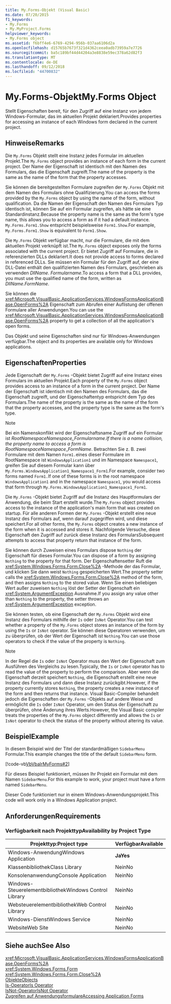 ```yaml
---
title: My.Forms-Objekt (Visual Basic)
ms.date: 07/20/2015
f1_keywords:
- My.Forms
- My.MyProject.Forms
helpviewer_keywords:
- My.Forms object
ms.assetid: f6bff4e6-6769-4294-956b-037aa6106d2a
ms.openlocfilehash: d15765b7673f321d4362ceea0adb73959a7e7726
ms.sourcegitcommit: ba5c189bf44d44204a3e8838e59ec378a62d82f3
ms.translationtype: MT
ms.contentlocale: de-DE
ms.lasthandoff: 09/12/2018
ms.locfileid: "44700832"
---
```

# <a name="myforms-object"></a><span data-ttu-id="ead85-102">My.Forms-Objekt</span><span class="sxs-lookup"><span data-stu-id="ead85-102">My.Forms Object</span></span>
<span data-ttu-id="ead85-103">Stellt Eigenschaften bereit, für den Zugriff auf eine Instanz von jedem Windows-Formular, das im aktuellen Projekt deklariert.</span><span class="sxs-lookup"><span data-stu-id="ead85-103">Provides properties for accessing an instance of each Windows form declared in the current project.</span></span>  
  
## <a name="remarks"></a><span data-ttu-id="ead85-104">Hinweise</span><span class="sxs-lookup"><span data-stu-id="ead85-104">Remarks</span></span>  
 <span data-ttu-id="ead85-105">Die `My.Forms` Objekt stellt eine Instanz jedes Formular im aktuellen Projekt.</span><span class="sxs-lookup"><span data-stu-id="ead85-105">The `My.Forms` object provides an instance of each form in the current project.</span></span> <span data-ttu-id="ead85-106">Der Name der Eigenschaft ist identisch mit den Namen des Formulars, das die Eigenschaft zugreift.</span><span class="sxs-lookup"><span data-stu-id="ead85-106">The name of the property is the same as the name of the form that the property accesses.</span></span>   
  
 <span data-ttu-id="ead85-107">Sie können die bereitgestellten Formulare zugreifen der `My.Forms` Objekt mit dem Namen des Formulars ohne Qualifizierung.</span><span class="sxs-lookup"><span data-stu-id="ead85-107">You can access the forms provided by the `My.Forms` object by using the name of the form, without qualification.</span></span> <span data-ttu-id="ead85-108">Da die Namen der Eigenschaft den Namen des Formulars Typ identisch ist, können Sie auf ein Formular zugreifen, als hätte sie eine Standardinstanz.</span><span class="sxs-lookup"><span data-stu-id="ead85-108">Because the property name is the same as the form's type name, this allows you to access a form as if it had a default instance.</span></span> <span data-ttu-id="ead85-109">`My.Forms.Form1.Show` entspricht beispielsweise `Form1.Show`.</span><span class="sxs-lookup"><span data-stu-id="ead85-109">For example, `My.Forms.Form1.Show` is equivalent to `Form1.Show`.</span></span>  
  
 <span data-ttu-id="ead85-110">Die `My.Forms` Objekt verfügbar macht, nur die Formulare, die mit dem aktuellen Projekt verknüpft ist.</span><span class="sxs-lookup"><span data-stu-id="ead85-110">The `My.Forms` object exposes only the forms associated with the current project.</span></span> <span data-ttu-id="ead85-111">Er bietet Zugriff auf Formulare, die in referenzierten DLLs deklariert.</span><span class="sxs-lookup"><span data-stu-id="ead85-111">It does not provide access to forms declared in referenced DLLs.</span></span> <span data-ttu-id="ead85-112">Sie müssen ein Formular für den Zugriff auf, der eine DLL-Datei enthält den qualifizierten Namen des Formulars, geschrieben als verwenden *DllName*. *Formularname*.</span><span class="sxs-lookup"><span data-stu-id="ead85-112">To access a form that a DLL provides, you must use the qualified name of the form, written as *DllName*.*FormName*.</span></span>  
  
 <span data-ttu-id="ead85-113">Sie können die <xref:Microsoft.VisualBasic.ApplicationServices.WindowsFormsApplicationBase.OpenForms%2A> Eigenschaft zum Abrufen einer Auflistung der offenen Formulare aller Anwendungen.</span><span class="sxs-lookup"><span data-stu-id="ead85-113">You can use the <xref:Microsoft.VisualBasic.ApplicationServices.WindowsFormsApplicationBase.OpenForms%2A> property to get a collection of all the application's open forms.</span></span>  
  
 <span data-ttu-id="ead85-114">Das Objekt und seine Eigenschaften sind nur für Windows-Anwendungen verfügbar.</span><span class="sxs-lookup"><span data-stu-id="ead85-114">The object and its properties are available only for Windows applications.</span></span>  
  
## <a name="properties"></a><span data-ttu-id="ead85-115">Eigenschaften</span><span class="sxs-lookup"><span data-stu-id="ead85-115">Properties</span></span>  
 <span data-ttu-id="ead85-116">Jede Eigenschaft der `My.Forms` -Objekt bietet Zugriff auf eine Instanz eines Formulars im aktuellen Projekt.</span><span class="sxs-lookup"><span data-stu-id="ead85-116">Each property of the `My.Forms` object provides access to an instance of a form in the current project.</span></span> <span data-ttu-id="ead85-117">Der Name der Eigenschaft ist identisch mit den Namen des Formulars, das die Eigenschaft zugreift, und der Eigenschaftentyp entspricht dem Typ des Formulars.</span><span class="sxs-lookup"><span data-stu-id="ead85-117">The name of the property is the same as the name of the form that the property accesses, and the property type is the same as the form's type.</span></span>  
  
> [!NOTE]
>  <span data-ttu-id="ead85-118">Bei ein Namenskonflikt wird der Eigenschaftsname Zugriff auf ein Formular ist *RootNamespace*_*Namespace*\_*Formularname*.</span><span class="sxs-lookup"><span data-stu-id="ead85-118">If there is a name collision, the property name to access a form is *RootNamespace*_*Namespace*\_*FormName*.</span></span> <span data-ttu-id="ead85-119">Betrachten Sie z. B. zwei Formulare mit dem Namen `Form1.`eines dieser Formulare im RootNamespace ist `WindowsApplication1` und im Namespace `Namespace1`, greifen Sie auf diesem Formular kann über `My.Forms.WindowsApplication1_Namespace1_Form1`.</span><span class="sxs-lookup"><span data-stu-id="ead85-119">For example, consider two forms named `Form1.`If one of these forms is in the root namespace `WindowsApplication1` and in the namespace `Namespace1`, you would access that form through `My.Forms.WindowsApplication1_Namespace1_Form1`.</span></span>  
  
 <span data-ttu-id="ead85-120">Die `My.Forms` -Objekt bietet Zugriff auf die Instanz des Hauptformulars der Anwendung, die beim Start erstellt wurde.</span><span class="sxs-lookup"><span data-stu-id="ead85-120">The `My.Forms` object provides access to the instance of the application's main form that was created on startup.</span></span> <span data-ttu-id="ead85-121">Für alle anderen Formen der `My.Forms` -Objekt erstellt eine neue Instanz des Formulars auf, wenn darauf zugegriffen wird, und diese speichert.</span><span class="sxs-lookup"><span data-stu-id="ead85-121">For all other forms, the `My.Forms` object creates a new instance of the form when it is accessed and stores it.</span></span> <span data-ttu-id="ead85-122">Nachfolgende Versuche, diese Eigenschaft den Zugriff auf zurück diese Instanz des Formulars</span><span class="sxs-lookup"><span data-stu-id="ead85-122">Subsequent attempts to access that property return that instance of the form.</span></span>  
  
 <span data-ttu-id="ead85-123">Sie können durch Zuweisen eines Formulars dispose `Nothing` der Eigenschaft für dieses Formular.</span><span class="sxs-lookup"><span data-stu-id="ead85-123">You can dispose of a form by assigning `Nothing` to the property for that form.</span></span> <span data-ttu-id="ead85-124">Der Eigenschaftensetter Ruft die <xref:System.Windows.Forms.Form.Close%2A> -Methode der das Formular, und klicken Sie dann weist `Nothing` gespeicherten Wert.</span><span class="sxs-lookup"><span data-stu-id="ead85-124">The property setter calls the <xref:System.Windows.Forms.Form.Close%2A> method of the form, and then assigns `Nothing` to the stored value.</span></span> <span data-ttu-id="ead85-125">Wenn Sie einen beliebigen Wert außer zuweisen `Nothing` löst der Setter der Eigenschaft ein <xref:System.ArgumentException> Ausnahme.</span><span class="sxs-lookup"><span data-stu-id="ead85-125">If you assign any value other than `Nothing` to the property, the setter throws an <xref:System.ArgumentException> exception.</span></span>  
  
 <span data-ttu-id="ead85-126">Sie können testen, ob eine Eigenschaft der `My.Forms` Objekt wird eine Instanz des Formulars mithilfe der `Is` oder `IsNot` Operator.</span><span class="sxs-lookup"><span data-stu-id="ead85-126">You can test whether a property of the `My.Forms` object stores an instance of the form by using the `Is` or `IsNot` operator.</span></span> <span data-ttu-id="ead85-127">Sie können diese Operatoren verwenden, um zu überprüfen, ob der Wert der Eigenschaft ist `Nothing`.</span><span class="sxs-lookup"><span data-stu-id="ead85-127">You can use those operators to check if the value of the property is `Nothing`.</span></span>  
  
> [!NOTE]
>  <span data-ttu-id="ead85-128">In der Regel die `Is` oder `IsNot` Operator muss den Wert der Eigenschaft zum Ausführen des Vergleichs zu lesen.</span><span class="sxs-lookup"><span data-stu-id="ead85-128">Typically, the `Is` or `IsNot` operator has to read the value of the property to perform the comparison.</span></span> <span data-ttu-id="ead85-129">Aber wenn die Eigenschaft derzeit speichert `Nothing`, die Eigenschaft erstellt eine neue Instanz des Formulars und dann diese Instanz zurückgibt.</span><span class="sxs-lookup"><span data-stu-id="ead85-129">However, if the property currently stores `Nothing`, the property creates a new instance of the form and then returns that instance.</span></span> <span data-ttu-id="ead85-130">Visual Basic-Compiler behandelt jedoch die Eigenschaften der `My.Forms` -Objekts auf andere Weise und ermöglicht die `Is` oder `IsNot` Operator, um den Status der Eigenschaft zu überprüfen, ohne Änderung ihres Werts.</span><span class="sxs-lookup"><span data-stu-id="ead85-130">However, the Visual Basic compiler treats the properties of the `My.Forms` object differently and allows the `Is` or `IsNot` operator to check the status of the property without altering its value.</span></span>  
  
## <a name="example"></a><span data-ttu-id="ead85-131">Beispiel</span><span class="sxs-lookup"><span data-stu-id="ead85-131">Example</span></span>  
 <span data-ttu-id="ead85-132">In diesem Beispiel wird der Titel der standardmäßigen `SidebarMenu` Formular.</span><span class="sxs-lookup"><span data-stu-id="ead85-132">This example changes the title of the default `SidebarMenu` form.</span></span>  
  
 [!code-vb[VbVbalrMyForms#2](../../../visual-basic/language-reference/objects/codesnippet/VisualBasic/my-forms-object_1.vb)]  
  
 <span data-ttu-id="ead85-133">Für dieses Beispiel funktioniert, müssen Ihr Projekt ein Formular mit dem Namen `SidebarMenu`.</span><span class="sxs-lookup"><span data-stu-id="ead85-133">For this example to work, your project must have a form named `SidebarMenu`.</span></span>  
  
 <span data-ttu-id="ead85-134">Dieser Code funktioniert nur in einem Windows-Anwendungsprojekt.</span><span class="sxs-lookup"><span data-stu-id="ead85-134">This code will work only in a Windows Application project.</span></span>  
  
## <a name="requirements"></a><span data-ttu-id="ead85-135">Anforderungen</span><span class="sxs-lookup"><span data-stu-id="ead85-135">Requirements</span></span>  
  
### <a name="availability-by-project-type"></a><span data-ttu-id="ead85-136">Verfügbarkeit nach Projekttyp</span><span class="sxs-lookup"><span data-stu-id="ead85-136">Availability by Project Type</span></span>  
  
|<span data-ttu-id="ead85-137">Projekttyp:</span><span class="sxs-lookup"><span data-stu-id="ead85-137">Project type</span></span>|<span data-ttu-id="ead85-138">Verfügbar</span><span class="sxs-lookup"><span data-stu-id="ead85-138">Available</span></span>|  
|---|---|  
|<span data-ttu-id="ead85-139">Windows-Anwendung</span><span class="sxs-lookup"><span data-stu-id="ead85-139">Windows Application</span></span>|<span data-ttu-id="ead85-140">**Ja**</span><span class="sxs-lookup"><span data-stu-id="ead85-140">**Yes**</span></span>|  
|<span data-ttu-id="ead85-141">Klassenbibliothek</span><span class="sxs-lookup"><span data-stu-id="ead85-141">Class Library</span></span>|<span data-ttu-id="ead85-142">Nein</span><span class="sxs-lookup"><span data-stu-id="ead85-142">No</span></span>|  
|<span data-ttu-id="ead85-143">Konsolenanwendung</span><span class="sxs-lookup"><span data-stu-id="ead85-143">Console Application</span></span>|<span data-ttu-id="ead85-144">Nein</span><span class="sxs-lookup"><span data-stu-id="ead85-144">No</span></span>|  
|<span data-ttu-id="ead85-145">Windows-Steuerelementbibliothek</span><span class="sxs-lookup"><span data-stu-id="ead85-145">Windows Control Library</span></span>|<span data-ttu-id="ead85-146">Nein</span><span class="sxs-lookup"><span data-stu-id="ead85-146">No</span></span>|  
|<span data-ttu-id="ead85-147">Websteuerelementbibliothek</span><span class="sxs-lookup"><span data-stu-id="ead85-147">Web Control Library</span></span>|<span data-ttu-id="ead85-148">Nein</span><span class="sxs-lookup"><span data-stu-id="ead85-148">No</span></span>|  
|<span data-ttu-id="ead85-149">Windows-Dienst</span><span class="sxs-lookup"><span data-stu-id="ead85-149">Windows Service</span></span>|<span data-ttu-id="ead85-150">Nein</span><span class="sxs-lookup"><span data-stu-id="ead85-150">No</span></span>|  
|<span data-ttu-id="ead85-151">Website</span><span class="sxs-lookup"><span data-stu-id="ead85-151">Web Site</span></span>|<span data-ttu-id="ead85-152">Nein</span><span class="sxs-lookup"><span data-stu-id="ead85-152">No</span></span>|  
  
## <a name="see-also"></a><span data-ttu-id="ead85-153">Siehe auch</span><span class="sxs-lookup"><span data-stu-id="ead85-153">See Also</span></span>  
 <xref:Microsoft.VisualBasic.ApplicationServices.WindowsFormsApplicationBase.OpenForms%2A>  
 <xref:System.Windows.Forms.Form>  
 <xref:System.Windows.Forms.Form.Close%2A>  
 [<span data-ttu-id="ead85-154">Objekte</span><span class="sxs-lookup"><span data-stu-id="ead85-154">Objects</span></span>](../../../visual-basic/language-reference/objects/index.md)  
 [<span data-ttu-id="ead85-155">Is-Operator</span><span class="sxs-lookup"><span data-stu-id="ead85-155">Is Operator</span></span>](../../../visual-basic/language-reference/operators/is-operator.md)  
 [<span data-ttu-id="ead85-156">IsNot-Operator</span><span class="sxs-lookup"><span data-stu-id="ead85-156">IsNot Operator</span></span>](../../../visual-basic/language-reference/operators/isnot-operator.md)  
 [<span data-ttu-id="ead85-157">Zugreifen auf Anwendungsformulare</span><span class="sxs-lookup"><span data-stu-id="ead85-157">Accessing Application Forms</span></span>](../../../visual-basic/developing-apps/programming/accessing-application-forms.md)
